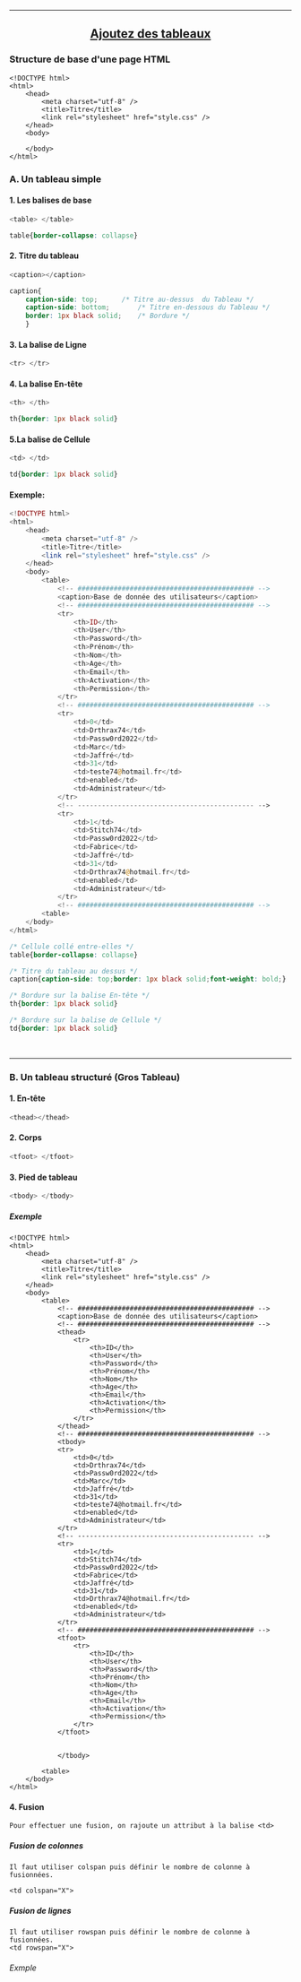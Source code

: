 ---------------------------------------------------------------------------------------------------------------------------------------------------------------
## <p align='center'> [Ajoutez des tableaux](https://openclassrooms.com/fr/courses/1603881-apprenez-a-creer-votre-site-web-avec-html5-et-css3/1606851-ajoutez-des-tableaux)</p>

### Structure de base d'une page HTML
```
<!DOCTYPE html>
<html>
	<head>
		<meta charset="utf-8" />
		<title>Titre</title>
		<link rel="stylesheet" href="style.css" />
	</head>
	<body>

	</body>
</html>
```
### A. Un tableau simple
#### 1. Les balises de base
```php
<table> </table>
```
```css
table{border-collapse: collapse}
```
#### 2. Titre du tableau
```php
<caption></caption>
```
```css
caption{
	caption-side: top;		/* Titre au-dessus  du Tableau */
	caption-side: bottom;		/* Titre en-dessous du Tableau */
	border: 1px black solid;	/* Bordure */
	}
```
#### 3. La balise de Ligne
```php
<tr> </tr>
```
#### 4. La balise En-tête
```php
<th> </th>
```
```css
th{border: 1px black solid}
```
#### 5.La balise de Cellule
```php
<td> </td>
```
```css
td{border: 1px black solid}
```
#### Exemple:
```php
<!DOCTYPE html>
<html>
	<head>
		<meta charset="utf-8" />
		<title>Titre</title>
		<link rel="stylesheet" href="style.css" />
	</head>
	<body>
		<table>
			<!-- ############################################ -->
			<caption>Base de donnée des utilisateurs</caption>
			<!-- ############################################ -->
			<tr>
				<th>ID</th>
				<th>User</th>
				<th>Password</th>
				<th>Prénom</th>
				<th>Nom</th>
				<th>Age</th>
				<th>Email</th>
				<th>Activation</th>
				<th>Permission</th>
			</tr>
			<!-- ############################################ -->
			<tr>
				<td>0</td>
				<td>Drthrax74</td>
				<td>Passw0rd2022</td>
				<td>Marc</td>
				<td>Jaffré</td>
				<td>31</td>
				<td>teste74@hotmail.fr</td>
				<td>enabled</td>
				<td>Administrateur</td>
			</tr>
			<!-- -------------------------------------------- -->
			<tr>
				<td>1</td>
				<td>Stitch74</td>
				<td>Passw0rd2022</td>
				<td>Fabrice</td>
				<td>Jaffré</td>
				<td>31</td>
				<td>Drthrax74@hotmail.fr</td>
				<td>enabled</td>
				<td>Administrateur</td>
			</tr>
			<!-- ############################################ -->
		<table>
	</body>
</html>
```
```css
/* Cellule collé entre-elles */
table{border-collapse: collapse}

/* Titre du tableau au dessus */
caption{caption-side: top;border: 1px black solid;font-weight: bold;}

/* Bordure sur la balise En-tête */
th{border: 1px black solid}

/* Bordure sur la balise de Cellule */
td{border: 1px black solid}
```
<br />

---------------------------------------------------------------------------------------------------------------------------------------------------------------

### B. Un tableau structuré (Gros Tableau)

#### 1. En-tête
```php
<thead></thead>
```
#### 2. Corps
```php
<tfoot> </tfoot>
```
#### 3. Pied de tableau
```php
<tbody> </tbody>
```

##### Exemple
```
<!DOCTYPE html>
<html>
	<head>
		<meta charset="utf-8" />
		<title>Titre</title>
		<link rel="stylesheet" href="style.css" />
	</head>
	<body>
		<table>
			<!-- ############################################ -->
			<caption>Base de donnée des utilisateurs</caption>
			<!-- ############################################ -->
			<thead>
				<tr>
					<th>ID</th>
					<th>User</th>
					<th>Password</th>
					<th>Prénom</th>
					<th>Nom</th>
					<th>Age</th>
					<th>Email</th>
					<th>Activation</th>
					<th>Permission</th>
				</tr>
			</thead>
			<!-- ############################################ -->
			<tbody>
			<tr>
				<td>0</td>
				<td>Drthrax74</td>
				<td>Passw0rd2022</td>
				<td>Marc</td>
				<td>Jaffré</td>
				<td>31</td>
				<td>teste74@hotmail.fr</td>
				<td>enabled</td>
				<td>Administrateur</td>
			</tr>
			<!-- -------------------------------------------- -->
			<tr>
				<td>1</td>
				<td>Stitch74</td>
				<td>Passw0rd2022</td>
				<td>Fabrice</td>
				<td>Jaffré</td>
				<td>31</td>
				<td>Drthrax74@hotmail.fr</td>
				<td>enabled</td>
				<td>Administrateur</td>
			</tr>
			<!-- ############################################ -->
			<tfoot>
				<tr>
					<th>ID</th>
					<th>User</th>
					<th>Password</th>
					<th>Prénom</th>
					<th>Nom</th>
					<th>Age</th>
					<th>Email</th>
					<th>Activation</th>
					<th>Permission</th>
				</tr>
			</tfoot>
			
			
			</tbody>
			
		<table>
	</body>
</html>
```
#### 4. Fusion
```
Pour effectuer une fusion, on rajoute un attribut à la balise <td>
```

##### Fusion de colonnes
```
Il faut utiliser colspan puis définir le nombre de colonne à fusionnées.

<td colspan="X">
```

##### Fusion de lignes
```
Il faut utiliser rowspan puis définir le nombre de colonne à fusionnées.
<td rowspan="X">
```

###### Exmple
```
```




